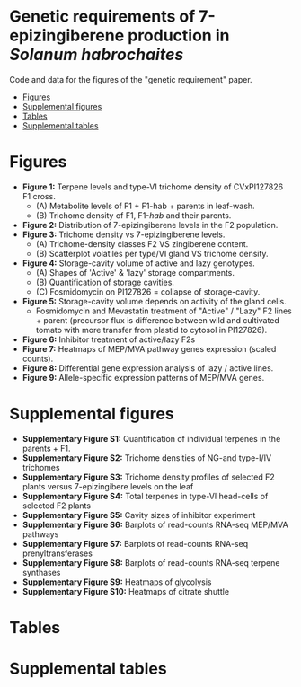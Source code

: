 # Genetic requirements of 7-epizingiberene production in _Solanum habrochaites_

Code and data for the figures of the "genetic requirement" paper.

<!-- MarkdownTOC autolink="true" level = "1,2" -->

- [Figures](#figures)
- [Supplemental figures](#supplemental-figures)
- [Tables](#tables)
- [Supplemental tables](#supplemental-tables)

<!-- /MarkdownTOC -->



# Figures

- __Figure 1:__ Terpene levels and type-VI trichome density of CVxPI127826 F1 cross.
    * (A) Metabolite levels of F1 + F1-hab + parents in leaf-wash.
    * (B) Trichome density of F1, F1-_hab_ and their parents.
- __Figure 2:__ Distribution of 7-epizingiberene levels in the F2 population.
- __Figure 3:__ Trichome density vs 7-epizingiberene levels.
	* (A) Trichome-density classes F2 VS zingiberene content.   
	* (B) Scatterplot volatiles per type/VI gland VS trichome density.
- __Figure 4:__ Storage-cavity volume of active and lazy genotypes.
	* (A) Shapes of 'Active' & 'lazy' storage compartments.  
	* (B) Quantification of storage cavities.   
	* (C) Fosmidomycin on PI127826 = collapse of storage-cavity.    
- __Figure 5:__ Storage-cavity volume depends on activity of the gland cells.
	* Fosmidomycin and Mevastatin treatment of "Active" / "Lazy" F2 lines + parent (precursor flux is difference between wild and cultivated tomato with more transfer from plastid to cytosol in PI127826).  
- __Figure 6:__ Inhibitor treatment of active/lazy F2s
- __Figure 7:__ Heatmaps of MEP/MVA pathway genes expression (scaled counts).
- __Figure 8:__ Differential gene expression analysis of lazy / active lines.
- __Figure 9:__ Allele-specific expression patterns of MEP/MVA genes. 


# Supplemental figures   

- __Supplementary Figure S1:__ Quantification of individual terpenes in the parents + F1.
- __Supplementary Figure S2:__ Trichome densities of NG-and type-I/IV trichomes 
- __Supplementary Figure S3:__ Trichome density profiles of selected F2 plants versus 7-epizingibere levels on the leaf 
- __Supplementary Figure S4:__ Total terpenes in type-VI head-cells of selected F2 plants
- __Supplementary Figure S5:__ Cavity sizes of inhibitor experiment
- __Supplementary Figure S6:__ Barplots of read-counts RNA-seq MEP/MVA pathways
- __Supplementary Figure S7:__ Barplots of read-counts RNA-seq prenyltransferases
- __Supplementary Figure S8:__ Barplots of read-counts RNA-seq terpene synthases
- __Supplementary Figure S9:__ Heatmaps of glycolysis 
- __Supplementary Figure S10:__ Heatmaps of citrate shuttle

# Tables

# Supplemental tables

